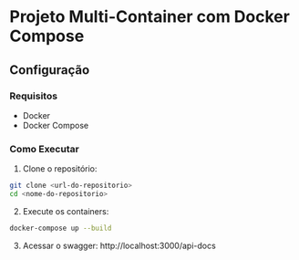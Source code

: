 # Projeto Multi-Container com Docker Compose

## Configuração

### Requisitos
- Docker
- Docker Compose

### Como Executar
1. Clone o repositório:
```bash
git clone <url-do-repositorio>
cd <nome-do-repositorio>
```

2. Execute os containers:
```bash 
docker-compose up --build
```

3. Acessar o swagger: http://localhost:3000/api-docs
